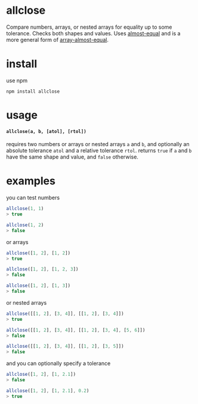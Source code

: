 # allclose

Compare numbers, arrays, or nested arrays for equality up to some tolerance. Checks both shapes and values. Uses [almost-equal](https://github.com/scijs/almost-equal) and is a more general form of [array-almost-equal](https://github.com/Jam3/array-almost-equal).

# install

use npm

```
npm install allclose
```

# usage

#### `allclose(a, b, [atol], [rtol])`

requires two numbers or arrays or nested arrays `a` and `b`, and optionally an absolute tolerance `atol` and a relative tolerance `rtol`. returns `true` if `a` and `b` have the same shape and value, and `false` otherwise.

# examples

you can test numbers

```javascript
allclose(1, 1)
> true

allclose(1, 2)
> false
```

or arrays

```javascript
allclose([1, 2], [1, 2])
> true

allclose([1, 2], [1, 2, 3])
> false

allclose([1, 2], [1, 3])
> false
```

or nested arrays

```javascript
allclose([[1, 2], [3, 4]], [[1, 2], [3, 4]])
> true

allclose([[1, 2], [3, 4]], [[1, 2], [3, 4], [5, 6]])
> false

allclose([[1, 2], [3, 4]], [[1, 2], [3, 5]])
> false
```

and you can optionally specify a tolerance

```javascript
allclose([1, 2], [1, 2.1])
> false

allclose([1, 2], [1, 2.1], 0.2)
> true
```



